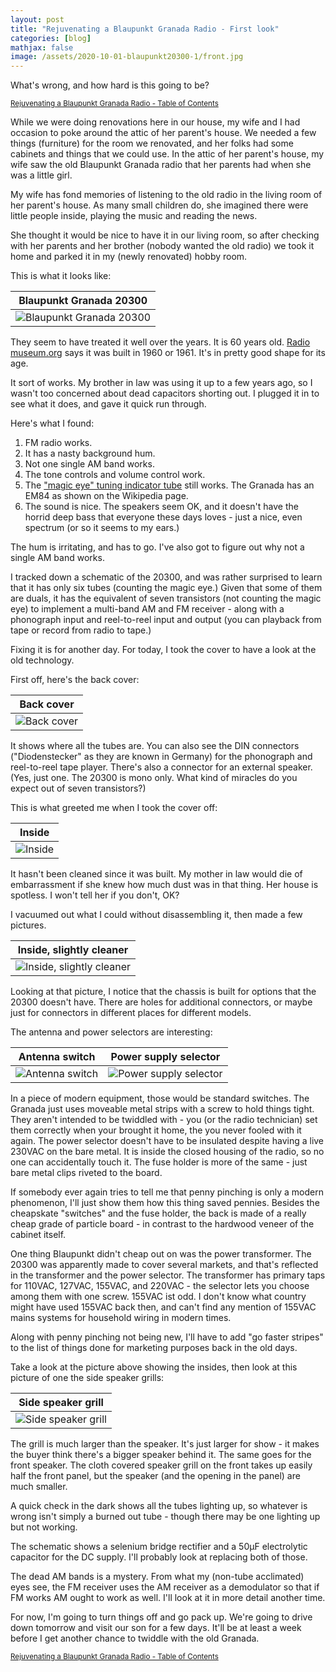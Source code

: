 ```yaml
---
layout: post
title: "Rejuvenating a Blaupunkt Granada Radio - First look"
categories: [blog]
mathjax: false
image: /assets/2020-10-01-blaupunkt20300-1/front.jpg
---
```

What's wrong, and how hard is this going to be?

<sub>[Rejuvenating a Blaupunkt Granada Radio - Table of Contents](1blaupunkt20300-toc)</sub>

While we were doing renovations here in our house, my wife and I had occasion to poke around the attic of her parent's house.  We needed a few things (furniture) for the room we renovated, and her folks had some cabinets and things that we could use.  In the attic of her parent's house, my wife saw the old Blaupunkt Granada radio that her parents had when she was a little girl.

My wife has fond memories of listening to the old radio in the living room of her parent's house.  As many small children do, she imagined there were little people inside, playing the music and reading the news.

She thought it would be nice to have it in our living room, so after checking with her parents and her brother (nobody wanted the old radio) we took it home and parked it in my (newly renovated) hobby room.

This is what it looks like:

|Blaupunkt Granada 20300|
|--------------------------------------------------|
|![Blaupunkt Granada 20300](/assets/2020-10-01-blaupunkt20300-1/front.jpg)|

They seem to have treated it well over the years.  It is 60 years old.  [Radio museum.org](https://www.radiomuseum.org/r/blaupunkt_granada_20300.html) says it was built in 1960 or 1961.  It's in pretty good shape for its age.

It sort of works.  My brother in law was using it up to a few years ago, so I wasn't too concerned about dead capacitors shorting out.  I plugged it in to see what it does, and gave it quick run through.

Here's what I found:

1. FM radio works.
2. It has a nasty background hum.
3. Not one single AM band works.
4. The tone controls and volume control work.
5. The ["magic eye" tuning indicator tube](https://en.wikipedia.org/wiki/Magic_eye_tube) still works.  The Granada has an EM84 as shown on the Wikipedia page.
6. The sound is nice.  The speakers seem OK, and it doesn't have the horrid deep bass that everyone these days loves - just a nice, even spectrum (or so it seems to my ears.)

The hum is irritating, and has to go.  I've also got to figure out why not a single AM band works.

I tracked down a schematic of the 20300, and was rather surprised to learn that it has only six tubes (counting the magic eye.)  Given that some of them are duals, it has the equivalent of seven transistors (not counting the magic eye) to implement a multi-band AM and FM receiver - along with a phonograph input and reel-to-reel input and output (you can playback from tape or record from radio to tape.)

Fixing it is for another day.  For today, I took the cover to have a look at the old technology.

First off, here's the back cover:

|Back cover|
|--------------------------------------------------|
|![Back cover](/assets/2020-10-01-blaupunkt20300-1/backcover.jpg)|

It shows where all the tubes are.  You can also see the DIN connectors ("Diodenstecker" as they are known in Germany) for the phonograph and reel-to-reel tape player.  There's also a connector for an external speaker. (Yes, just one. The 20300 is mono only.  What kind of miracles do you expect out of seven transistors?)

This is what greeted me when I took the cover off:

|Inside|
|--------------------------------------------------|
|![Inside](/assets/2020-10-01-blaupunkt20300-1/back-dusty.jpg)|

It hasn't been cleaned since it was built.  My mother in law would die of embarrassment if she knew how much dust was in that thing.  Her house is spotless.  I won't tell her if you don't, OK?

I vacuumed out what I could without disassembling it, then made a few pictures.

|Inside, slightly cleaner|
|--------------------------------------------------|
|![Inside, slightly cleaner](/assets/2020-10-01-blaupunkt20300-1/back.jpg)|

Looking at that picture, I notice that the chassis is built for options that the 20300 doesn't have.  There are holes for additional connectors, or maybe just for connectors in different places for different models.

The antenna and power selectors are interesting:

|Antenna switch|Power supply selector|
|--------------------------------------------------|----------|
|![Antenna switch](/assets/2020-10-01-blaupunkt20300-1/switch-antenna.jpg)|![Power supply selector](/assets/2020-10-01-blaupunkt20300-1/fuse-powerselect.jpg)|

In a piece of modern equipment, those would be standard switches.  The Granada just uses moveable metal strips with a screw to hold things tight.  They aren't intended to be twiddled with - you (or the radio technician) set them correctly when your brought it home, the you never fooled with it again.  The power selector doesn't have to be insulated despite having a live 230VAC on the bare metal.  It is inside the closed housing of the radio, so no one can accidentally touch it.  The fuse holder is more of the same - just bare metal clips riveted to the board.

If somebody ever again tries to tell me that penny pinching is only a modern phenomenon, I'll just show them how this thing saved pennies.  Besides the cheapskate "switches" and the fuse holder, the back is made of a really cheap grade of particle board - in contrast to the hardwood veneer of the cabinet itself.

One thing Blaupunkt didn't cheap out on was the power transformer.  The 20300 was apparently made to cover several markets, and that's reflected in the transformer and the power selector.  The transformer has primary taps for 110VAC, 127VAC, 155VAC, and 220VAC - the selector lets you choose among them with one screw.  155VAC ist odd.  I don't know what country might have used 155VAC back then, and can't find any mention of 155VAC mains systems for household wiring in modern times.

Along with penny pinching not being new, I'll have to add "go faster stripes" to the list of things done for marketing purposes back in the old days.

Take a look at the picture above showing the insides, then look at this picture of one the side speaker grills:

|Side speaker grill|
|--------------------------------------------------|
|![Side speaker grill](/assets/2020-10-01-blaupunkt20300-1/side.jpg)|

The grill is much larger than the speaker.  It's just larger for show - it makes the buyer think there's a bigger speaker behind it.  The same goes for the front speaker.  The cloth covered speaker grill on the front takes up easily half the front panel, but the speaker (and the opening in the panel) are much smaller.

A quick check in the dark shows all the tubes lighting up, so whatever is wrong isn't simply a burned out tube - though there may be one lighting up but not working.

The schematic shows a selenium bridge rectifier and a 50µF electrolytic capacitor for the DC supply.  I'll probably look at replacing both of those.

The dead AM bands is a mystery.  From what my (non-tube acclimated) eyes see, the FM receiver uses the AM receiver as a demodulator so that if FM works AM ought to work as well.  I'll look at it in more detail another time.

For now, I'm going to turn things off and go pack up.  We're going to drive down tomorrow and visit our son for a few days.  It'll be at least a week before I get another chance to twiddle with the old Granada.








<sub>[Rejuvenating a Blaupunkt Granada Radio - Table of Contents](1blaupunkt20300-toc)</sub>
